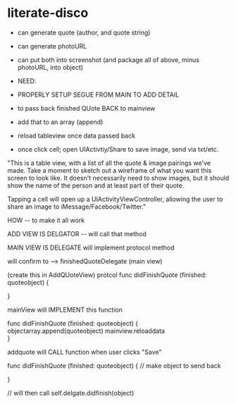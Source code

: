 # literate-disco

- can generate quote (author, and quote string)
- can generate photoURL
- can put both into screenshot (and package all of above, minus photoURL, into object)

- NEED:
- PROPERLY SETUP SEGUE FROM MAIN TO ADD DETAIL

- to pass back finished QUote BACK to mainview
- add that to an array (append)
- reload tableview once data passed back
- once click cell; open UIActivtiy/Share to save image, send via txt/etc.

"This is a table view, with a list of all the quote & image pairings we've made. Take a moment to sketch out a wireframe of what you want this screen to look like. It doesn't necessarily need to show images, but it should show the name of the person and at least part of their quote.

Tapping a cell will open up a UIActivityViewController, allowing the user to share an image to iMessage/Facebook/Twitter."

HOW -- to make it all work

ADD VIEW IS DELGATOR -- will call that method

MAIN VIEW IS DELEGATE will implement protocol method

will confirm to --> finishedQuoteDelegate (main view)


(create this in AddQUoteView)
protcol
func didFinishQuote (finished: quoteobject) {

}

mainView will IMPLEMENT this function

func didFinishQuote (finished: quoteobject) {
  objectarray.append(quoteobject)
  mainview.reloaddata  
}

addquote will CALL function when user clicks "Save"

func didFinishQuote (finished: quoteobject) {
 // make object to send back
 
}

// will then call self.delgate.didfinish(object)

